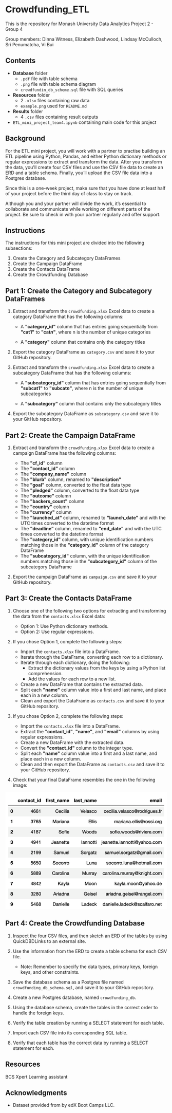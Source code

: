 # Crowdfunding_ETL

This is the repository for Monash University Data Analytics Project 2 - Group 4

Group members: Dinna Witness, Elizabeth Dashwood, Lindsay McCulloch, Sri Penumatcha, Vi Bui

## Contents

* **Database** folder
  * `.pdf` file with table schema 
  * `.png` file with table schema diagram
  * `crowdfundin_db_scheme.sql` file with SQL queries
* **Resources** folder
  * 2 `.xlsx` files containing raw data
  * `example.png` used for `README.md`
* **Results** folder
  * 4 `.csv` files containing result outputs
* `ETL_mini_project_team4.ipynb` containing main code for this project

## Background

For the ETL mini project, you will work with a partner to practise building an ETL pipeline using Python, Pandas, and either Python dictionary methods or regular expressions to extract and transform the data. After you transform the data, you'll create four CSV files and use the CSV file data to create an ERD and a table schema. Finally, you’ll upload the CSV file data into a Postgres database.

Since this is a one-week project, make sure that you have done at least half of your project before the third day of class to stay on track.

Although you and your partner will divide the work, it’s essential to collaborate and communicate while working on different parts of the project. Be sure to check in with your partner regularly and offer support.

## Instructions

The instructions for this mini project are divided into the following subsections:

1. Create the Category and Subcategory DataFrames
2. Create the Campaign DataFrame
3. Create the Contacts DataFrame
4. Create the Crowdfunding Database

## Part 1: Create the Category and Subcategory DataFrames

1. Extract and transform the `crowdfunding.xlsx` Excel data to create a category DataFrame that has the following columns:

    * A **"category_id"** column that has entries going sequentially from **"cat1"** to **"cat*n*"**, where n is the number of unique categories

    * A **"category"** column that contains only the category titles

2. Export the category DataFrame as `category.csv` and save it to your GitHub repository.

3. Extract and transform the `crowdfunding.xlsx` Excel data to create a subcategory DataFrame that has the following columns:

    * A **"subcategory_id"** column that has entries going sequentially from **"subcat1"** to **"subcat*n*"**, where n is the number of unique subcategories

    * A **"subcategory"** column that contains only the subcategory titles

4. Export the subcategory DataFrame as `subcategory.csv` and save it to your GitHub repository.

## Part 2: Create the Campaign DataFrame

1. Extract and transform the `crowdfunding.xlsx` Excel data to create a campaign DataFrame has the following columns:

    * The **"cf_id"** column
    * The **"contact_id"** column
    * The **"company_name"** column
    * The **"blurb"** column, renamed to **"description"**
    * The **"goal"** column, converted to the float data type
    * The **"pledged"** column, converted to the float data type
    * The **"outcome"** column
    * The **"backers_count"** column
    * The **"country"** column
    * The **"currency"** column
    * The **"launched_at"** column, renamed to **"launch_date"** and with the UTC times converted to the datetime format
    * The **"deadline"** column, renamed to **"end_date"** and with the UTC times converted to the datetime format
    * The **"category_id"** column, with unique identification numbers matching those in the **"category_id"** column of the category DataFrame
    * The **"subcategory_id"** column, with the unique identification numbers matching those in the **"subcategory_id"** column of the subcategory DataFrame

2. Export the campaign DataFrame as `campaign.csv` and save it to your GitHub repository.

## Part 3: Create the Contacts DataFrame

1. Choose one of the following two options for extracting and transforming the data from the `contacts.xlsx` Excel data:

    * Option 1: Use Python dictionary methods.
    * Option 2: Use regular expressions.

2. If you chose Option 1, complete the following steps:

    * Import the `contacts.xlsx` file into a DataFrame.
    * Iterate through the DataFrame, converting each row to a dictionary.
    * Iterate through each dictionary, doing the following:
        * Extract the dictionary values from the keys by using a Python list comprehension.
        * Add the values for each row to a new list.
    * Create a new DataFrame that contains the extracted data.
    * Split each **"name"** column value into a first and last name, and place each in a new column.
    * Clean and export the DataFrame as `contacts.csv` and save it to your GitHub repository.

3. If you chose Option 2, complete the following steps:

    * Import the `contacts.xlsx` file into a DataFrame.
    * Extract the **"contact_id"**, **"name"**, and **"email"** columns by using regular expressions.
    * Create a new DataFrame with the extracted data.
    * Convert the **"contact_id"** column to the integer type.
    * Split each **"name"** column value into a first and a last name, and place each in a new column.
    * Clean and then export the DataFrame as `contacts.csv` and save it to your GitHub repository.
4. Check that your final DataFrame resembles the one in the following image:

![example of what the DataFrame should look like](Resources/example.png)

## Part 4: Create the Crowdfunding Database

1. Inspect the four CSV files, and then sketch an ERD of the tables by using QuickDBDLinks to an external site.

2. Use the information from the ERD to create a table schema for each CSV file.

    * Note: Remember to specify the data types, primary keys, foreign keys, and other constraints.

3. Save the database schema as a Postgres file named `crowdfunding_db_schema.sql`, and save it to your GitHub repository.

4. Create a new Postgres database, named `crowdfunding_db`.

5. Using the database schema, create the tables in the correct order to handle the foreign keys.

6. Verify the table creation by running a SELECT statement for each table.

7. Import each CSV file into its corresponding SQL table.

8. Verify that each table has the correct data by running a SELECT statement for each.

## Resources

BCS Xpert Learning assistant 

## Acknowledgments
- Dataset provided from by edX Boot Camps LLC.

